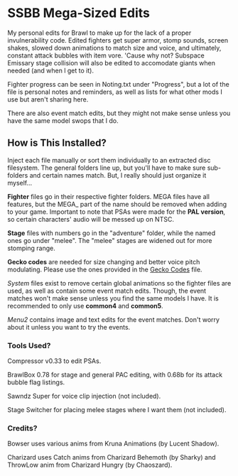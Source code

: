 # SSBB Mega-Sized Edits

My personal edits for Brawl to make up for the lack of a proper invulnerability code. Edited fighters get super armor, stomp sounds, screen shakes, slowed down animations to match size and voice, and ultimately, constant attack bubbles with item vore. 'Cause why not? Subspace Emissary stage collision will also be edited to accomodate giants when needed (and when l get to it).

Fighter progress can be seen in Noting.txt under "Progress", but a lot of the file is personal notes and reminders, as well as lists for what other mods I use but aren't sharing here.

There are also event match edits, but they might not make sense unless you have the same model swops that I do.

## How is This Installed?

Inject each file manually or sort them individually to an extracted disc filesystem. The general folders line up, but you'll have to make sure sub-folders and certain names match. But, I really should just organize it myself...

**Fighter** files go in their respective fighter folders. MEGA files have all features, but the MEGA_ part of the name should be removed when adding to your game. Important to note that PSAs were made for the **PAL version**, so certain characters' audio will be messed up on NTSC.

**Stage** files with numbers go in the "adventure" folder, while the named ones go under "melee". The "melee" stages are widened out for more stomping range.

**Gecko codes** are needed for size changing and better voice pitch modulating. Please use the ones provided in the [Gecko Codes](https://github.com/Kemui52/SSBB-mega/blob/main/Gecko%20Codes.txt) file.

*System* files exist to remove certain global animations so the fighter files are used, as well as contain some event match edits. Though, the event matches won't make sense unless you find the same models I have. It is recommended to only use **common4** and **common5**.

*Menu2* contains image and text edits for the event matches. Don't worry about it unless you want to try the events.

### Tools Used?

Compressor v0.33 to edit PSAs.

BrawlBox 0.78 for stage and general PAC editing, with 0.68b for its attack bubble flag listings.

Sawndz Super for voice clip injection (not included).

Stage Switcher for placing melee stages where I want them (not included).

### Credits?

Bowser uses various anims from Kruna Animations (by Lucent Shadow).

Charizard uses Catch anims from Charizard Behemoth (by Sharky) and ThrowLow anim from Charizard Hungry (by Chaoszard).

